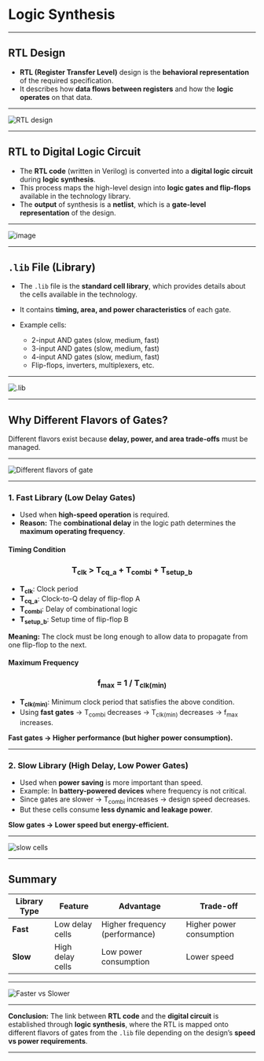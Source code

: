 

# Logic Synthesis

---

## RTL Design

* **RTL (Register Transfer Level)** design is the **behavioral representation** of the required specification.
* It describes how **data flows between registers** and how the **logic operates** on that data.
  <br>

---
![RTL design](https://github.com/DHANASRI-A/RISC-V-Chip-Tapeout/blob/1db990bb1253f71056cf377fae5743dc0f3a0b23/Week_1/Day_1/Pictures/RTL%20design.png)

---

## RTL to Digital Logic Circuit

* The **RTL code** (written in Verilog) is converted into a **digital logic circuit** during **logic synthesis**.
* This process maps the high-level design into **logic gates and flip-flops** available in the technology library.
* The **output** of synthesis is a **netlist**, which is a **gate-level representation** of the design.
  
---
![image](https://github.com/DHANASRI-A/RISC-V-Chip-Tapeout/blob/1db990bb1253f71056cf377fae5743dc0f3a0b23/Week_1/Day_1/Pictures/Synthesis%20Process.png)

---

## `.lib` File (Library)

* The `.lib` file is the **standard cell library**, which provides details about the cells available in the technology.
* It contains **timing, area, and power characteristics** of each gate.
* Example cells:

  * 2-input AND gates (slow, medium, fast)
  * 3-input AND gates (slow, medium, fast)
  * 4-input AND gates (slow, medium, fast)
  * Flip-flops, inverters, multiplexers, etc.
---
![.lib](https://github.com/DHANASRI-A/RISC-V-Chip-Tapeout/blob/1db990bb1253f71056cf377fae5743dc0f3a0b23/Week_1/Day_1/Pictures/.lib.png)

---

## Why Different Flavors of Gates?

Different flavors exist because **delay, power, and area trade-offs** must be managed.

---
![Different flavors of gate](https://github.com/DHANASRI-A/RISC-V-Chip-Tapeout/blob/1db990bb1253f71056cf377fae5743dc0f3a0b23/Week_1/Day_1/Pictures/Different%20flavours%20of%20gate.png)

---

### 1. Fast Library (Low Delay Gates)

* Used when **high-speed operation** is required.
* **Reason:** The **combinational delay** in the logic path determines the **maximum operating frequency**.

#### Timing Condition

<h3 align="center">
  <b>T<sub>clk</sub> &gt; T<sub>cq_a</sub> + T<sub>combi</sub> + T<sub>setup_b</sub></b>
</h3>

* **T<sub>clk</sub>**: Clock period
* **T<sub>cq\_a</sub>**: Clock-to-Q delay of flip-flop A
* **T<sub>combi</sub>**: Delay of combinational logic
* **T<sub>setup\_b</sub>**: Setup time of flip-flop B

**Meaning:** The clock must be long enough to allow data to propagate from one flip-flop to the next.

#### Maximum Frequency

<h3 align="center">
  <b>f<sub>max</sub> = 1 / T<sub>clk(min)</sub></b>
</h3>

* **T<sub>clk(min)</sub>**: Minimum clock period that satisfies the above condition.
* Using **fast gates** → T<sub>combi</sub> decreases → T<sub>clk(min)</sub> decreases → f<sub>max</sub> increases.

**Fast gates → Higher performance (but higher power consumption).**

---

### 2. Slow Library (High Delay, Low Power Gates)

* Used when **power saving** is more important than speed.
* Example: In **battery-powered devices** where frequency is not critical.
* Since gates are slower → T<sub>combi</sub> increases → design speed decreases.
* But these cells consume **less dynamic and leakage power**.

**Slow gates → Lower speed but energy-efficient.**

---

![slow cells](https://github.com/DHANASRI-A/RISC-V-Chip-Tapeout/blob/810d4dab0aef02d3e7327cb52106e95d02e094c8/Week_1/Day_1/Pictures/slow%20cells.png)

---

## Summary

| Library Type | Feature          | Advantage                      | Trade-off                |
| ------------ | ---------------- | ------------------------------ | ------------------------ |
| **Fast**     | Low delay cells  | Higher frequency (performance) | Higher power consumption |
| **Slow**     | High delay cells | Low power consumption          | Lower speed              |

---
![Faster vs Slower](https://github.com/DHANASRI-A/RISC-V-Chip-Tapeout/blob/810d4dab0aef02d3e7327cb52106e95d02e094c8/Week_1/Day_1/Pictures/Faster%20vs%20Slower.png)

---

 **Conclusion:**
The link between **RTL code** and the **digital circuit** is established through **logic synthesis**, where the RTL is mapped onto different flavors of gates from the `.lib` file depending on the design’s **speed vs power requirements**.

---


